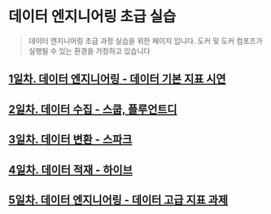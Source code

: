 # 데이터 엔지니어링 초급 실습
> 데이터 엔지니어링 초급 과정 실습을 위한 페이지 입니다. 도커 및 도커 컴포즈가 실행될 수 있는 환경을 가정하고 있습니다

## [1일차. 데이터 엔지니어링 - 데이터 기본 지표 시연](https://github.com/psyoblade/data-engineer-basic-training/tree/master/day1)

## [2일차. 데이터 수집 - 스쿱, 플루언트디](https://github.com/psyoblade/data-engineer-basic-training/tree/master/day2)
        
## [3일차. 데이터 변환 - 스파크](https://github.com/psyoblade/data-engineer-basic-training/tree/master/day3)
        
## [4일차. 데이터 적재 - 하이브](https://github.com/psyoblade/data-engineer-basic-training/tree/master/day4)
        
## [5일차. 데이터 엔지니어링 - 데이터 고급 지표 과제](https://github.com/psyoblade/data-engineer-basic-training/tree/master/day5)

